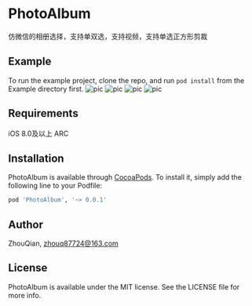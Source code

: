 # PhotoAlbum

仿微信的相册选择，支持单双选，支持视频，支持单选正方形剪裁

## Example

To run the example project, clone the repo, and run `pod install` from the Example directory first.
![pic](https://github.com/AngleZhou/PhotoAlbum/blob/master/DemoPic/1.jpg)
![pic](https://github.com/AngleZhou/PhotoAlbum/blob/master/DemoPic/2.jpg)
![pic](https://github.com/AngleZhou/PhotoAlbum/blob/master/DemoPic/3.jpg)
![pic](https://github.com/AngleZhou/PhotoAlbum/blob/master/DemoPic/4.jpg)

## Requirements
iOS 8.0及以上
ARC

## Installation

PhotoAlbum is available through [CocoaPods](http://cocoapods.org). To install
it, simply add the following line to your Podfile:

```ruby
pod 'PhotoAlbum', '~> 0.0.1'
```

## Author

ZhouQian, zhouq87724@163.com

## License

PhotoAlbum is available under the MIT license. See the LICENSE file for more info.
